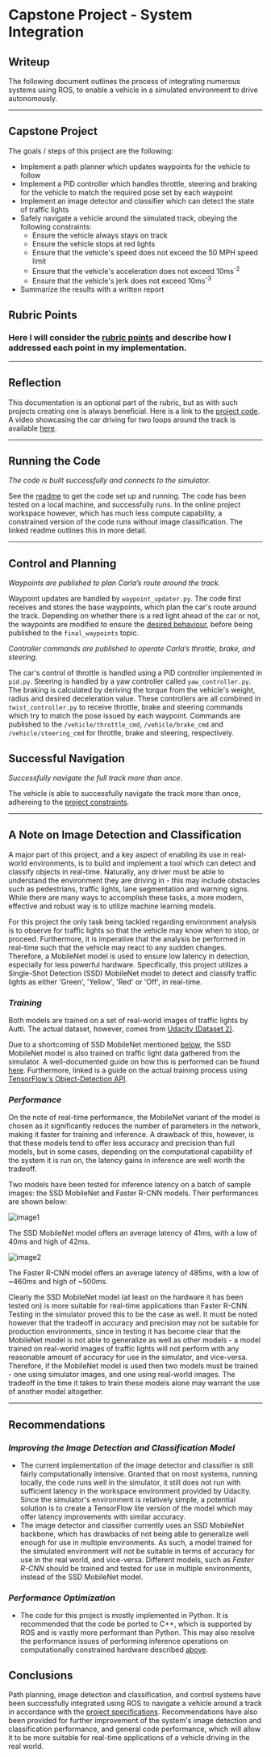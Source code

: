 # **Capstone Project - System Integration** 

## Writeup

The following document outlines the process of integrating numerous systems using ROS, to enable a vehicle in a simulated environment to drive autonomously.

---

## Capstone Project

The goals / steps of this project are the following:
* Implement a path planner which updates waypoints for the vehicle to follow
* Implement a PID controller which handles throttle, steering and braking for the vehicle to match the required pose set by each waypoint
* Implement an image detector and classifier which can detect the state of traffic lights
* Safely navigate a vehicle around the simulated track, obeying the following constraints:
  * Ensure the vehicle always stays on track
  * Ensure the vehicle stops at red lights
  * Ensure that the vehicle's speed does not exceed the 50 MPH speed limit
  * Ensure that the vehicle's acceleration does not exceed 10ms<sup>-2</sup>
  * Ensure that the vehicle's jerk does not exceed 10ms<sup>-3</sup>
* Summarize the results with a written report


[//]: # (Image References)

[image1]: ./imgs/ssd_mobilenet_latency.png "SSD MobileNet Inference Latency"
[image2]: ./imgs/faster_rcnn_latency.png "Faster R-CNN Inference Latency"
[image3]: ./imgs/collision.gif "Collision Example"

## Rubric Points
### Here I will consider the [rubric points](https://review.udacity.com/#!/rubrics/3058/view) and describe how I addressed each point in my implementation.  

---
## Reflection

This documentation is an optional part of the rubric, but as with such projects creating one is always beneficial. Here is a link to the [project code](https://github.com/rezarajan/sdc-path-planning.git). A video showcasing the car driving for two loops around the track is available [here](https://youtu.be/VIKcchuaO2A).

---

## Running the Code

*The code is built successfully and connects to the simulator.*

See the [readme](./README.md) to get the code set up and running. The code has been tested on a local machine, and successfully runs. In the online project workspace however, which has much less compute capability, a constrained version of the code runs without image classification. The linked readme outlines this in more detail.

---

## Control and Planning

*Waypoints are published to plan Carla’s route around the track.*

Waypoint updates are handled by `waypoint_updater.py`. The code first receives and stores the base waypoints, which plan the car's route around the track. Depending on whether there is a red light ahead of the car or not, the waypoints are modified to ensure the [desired behaviour](#capstone-project), before being published to the `final_waypoints` topic.

*Controller commands are published to operate Carla’s throttle, brake, and steering.*

The car's control of throttle is handled using a PID controller implemented in `pid.py`. Steering is handled by a yaw controller called `yaw_controller.py`. The braking is calculated by deriving the torque from the vehicle's weight, radius and desired deceleration value. These controllers are all combined in `twist_controller.py` to receive throttle, brake and steering commands which try to match the pose issued by each waypoint. Commands are published to the `/vehicle/throttle_cmd`, `/vehicle/brake_cmd` and `/vehicle/steering_cmd` for throttle, brake and steering, respectively.

## Successful Navigation

*Successfully navigate the full track more than once.*

The vehicle is able to successfully navigate the track more than once, adhereing to the [project constraints](#capstone-project).

---

## A Note on Image Detection and Classification

A major part of this project, and a key aspect of enabling its use in real-world environments, is to build and implement a tool which can detect and classify objects in real-time. Naturally, any driver must be able to understand the environment they are driving in - this may include obstacles such as pedestrians, traffic lights, lane segmentation and warning signs. While there are many ways to accomplish these tasks, a more modern, effective and robust way is to utilize machine learning models.

For this project the only task being tackled regarding environment analysis is to observe for traffic lights so that the vehicle may know when to stop, or proceed. Furthermore, it is imperative that the analysis be performed in real-time such that the vehicle may react to any sudden changes. Therefore, a MobileNet model is used to ensure low latency in detection, especially for less powerful hardware. Specifically, this project utilizes a Single-Shot Detection (SSD) MobileNet model to detect and classify traffic lights as either 'Green', 'Yellow', 'Red' or 'Off', in real-time.

### *Training*

Both models are trained on a set of real-world images of traffic lights by Autti. The actual dataset, however, comes from [Udacity (Dataset 2)](https://github.com/udacity/self-driving-car/tree/master/annotations).

Due to a shortcoming of SSD MobileNet mentioned [below](#performance), the SSD MobileNet model is also trained on traffic light data gathered from the simulator. A well-documented guide on how this is performed can be found [here](https://github.com/alex-lechner/Traffic-Light-Classification). Furthermore, linked is a guide on the actual training process using [TensorFlow's Object-Detection API](https://tensorflow-object-detection-api-tutorial.readthedocs.io/en/latest/training.html). 

### *Performance*

On the note of real-time performance, the MobileNet variant of the model is chosen as it significantly reduces the number of parameters in the network, making it faster for training and inference. A drawback of this, however, is that these models tend to offer less accuracy and precision than full models, but in some cases, depending on the computational capability of the system it is run on, the latency gains in inference are well worth the tradeoff.

Two models have been tested for inference latency on a batch of sample images: the SSD MobileNet and Faster R-CNN models. Their performances are shown below:

![image1]

The SSD MobileNet model offers an average latency of 41ms, with a low of 40ms and high of 42ms.

![image2]

The Faster R-CNN model offers an average latency of 485ms, with a low of ~460ms and high of ~500ms.

Clearly the SSD MobileNet model (at least on the hardware it has been tested on) is more suitable for real-time applications than Faster R-CNN. Testing in the simulator proved this to be the case as well. It must be noted however that the tradeoff in accuracy and precision may not be suitable for production environments, since in testing it has become clear that the MobileNet model is not able to generalize as well as other models - a model trained on real-world images of traffic lights will not perform with any reasonable amount of accuracy for use in the simulator, and vice-versa. Therefore, if the MobileNet model is used then two models must be trained - one using simulator images, and one using real-world images. The tradeoff in the time it takes to train these models alone may warrant the use of another model altogether.

---

## Recommendations

### *Improving the Image Detection and Classification Model*

* The current implementation of the image detector and classifier is still fairly computationally intensive. Granted that on most systems, running locally, the code runs well in the simulator, it still does not run with sufficient latency in the workspace environment provided by Udacity. Since the simulator's environment is relatively simple, a potential solution is to create a TensorFlow lite version of the model which may offer latency improvements with similar accuracy.
* The image detector and classifier currently uses an SSD MobileNet backbone, which has drawbacks of not being able to generalize well enough for use in multiple environments. As such, a model trained for the simulated environment will not be suitable in terms of accuracy for use in the real world, and vice-versa. Different models, such as *Faster R-CNN* should be trained and tested for use in multiple environments, instead of the SSD MobileNet model.
  
### *Performance Optimization*

* The code for this project is mostly implemented in Python. It is recommended that the code be ported to C++, which is supported by ROS and is vastly more performant than Python. This may also resolve the performance issues of performing inference operations on computationally constrained hardware described [above](#running-the-code).

## Conclusions

Path planning, image detection and classification, and control systems have been successfully integrated using ROS to navigate a vehicle around a track in accordance with the [project specifications](#capstone-project). Recommendations have also been provided for further improvement of the system's image detection and classification performance, and general code performance, which will allow it to be more suitable for real-time applications of a vehicle driving in the real world.